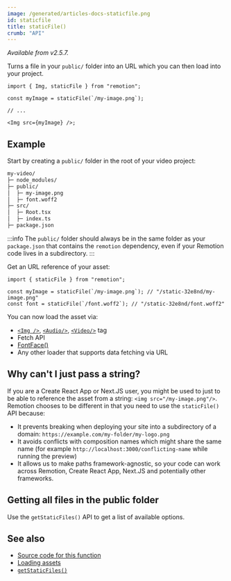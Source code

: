 ```yaml
---
image: /generated/articles-docs-staticfile.png
id: staticfile
title: staticFile()
crumb: "API"
---
```


_Available from v2.5.7._

Turns a file in your `public/` folder into an URL which you can then load into your project.

```tsx twoslash
import { Img, staticFile } from "remotion";

const myImage = staticFile(`/my-image.png`);

// ...

<Img src={myImage} />;
```

## Example

Start by creating a `public/` folder in the root of your video project:

```txt
my-video/
├─ node_modules/
├─ public/
│  ├─ my-image.png
│  ├─ font.woff2
├─ src/
│  ├─ Root.tsx
│  ├─ index.ts
├─ package.json
```

:::info
The `public/` folder should always be in the same folder as your `package.json` that contains the `remotion` dependency, even if your Remotion code lives in a subdirectory.
:::

Get an URL reference of your asset:

```tsx twoslash
import { staticFile } from "remotion";

const myImage = staticFile(`/my-image.png`); // "/static-32e8nd/my-image.png"
const font = staticFile(`/font.woff2`); // "/static-32e8nd/font.woff2"
```

You can now load the asset via:

- [`<Img />`](/docs/img), [`<Audio/>`](/docs/audio), [`<Video/>`](/docs/video) tag
- Fetch API
- [FontFace()](/docs/fonts)
- Any other loader that supports data fetching via URL

## Why can't I just pass a string?

If you are a Create React App or Next.JS user, you might be used to just to be able to reference the asset from a string: `<img src="/my-image.png"/>`. Remotion chooses to be different in that you need to use the `staticFile()` API because:

- It prevents breaking when deploying your site into a subdirectory of a domain: `https://example.com/my-folder/my-logo.png`
- It avoids conflicts with composition names which might share the same name (for example `http://localhost:3000/conflicting-name` while running the preview)
- It allows us to make paths framework-agnostic, so your code can work across Remotion, Create React App, Next.JS and potentially other frameworks.

## Getting all files in the public folder

Use the `getStaticFiles()` API to get a list of available options.

## See also

- [Source code for this function](https://github.com/remotion-dev/remotion/blob/main/packages/core/src/static-file.ts)
- [Loading assets](/docs/assets)
- [`getStaticFiles()`](/docs/getstaticfiles)

